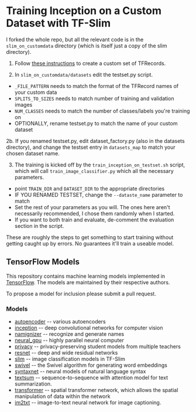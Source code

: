# Training Inception on a Custom Dataset with TF-Slim

I forked the whole repo, but all the relevant code is in the `slim_on_customdata` directory (which is itself just a copy of the slim directory). 

1. Follow [these instructions](https://github.com/tensorflow/models/tree/master/inception#how-to-construct-a-new-dataset-for-retraining) to create a custom set of TFRecords.

2. In `slim_on_customdata/datasets` edit the testset.py script.
  - `_FILE_PATTERN` needs to match the format of the TFRecord names of your custom data
  - `SPLITS_TO_SIZES` needs to match number of training and validation images
  - `NUM_CLASSES` needs to match the number of classes/labels you're training on
  - OPTIONALLY, rename testset.py to match the name of your custom dataset

2b. If you renamed testset.py, edit dataset_factory.py (also in the datasets directory), and change the testset entry in `datasets_map` to match your chosen dataset name.

3. The training is kicked off by the `train_inception_on_testset.sh` script, which will call `train_image_classifier.py` which all the necessary parameters. 
  - point `TRAIN_DIR` and `DATASET_DIR` to the appropriate directories
  - IF YOU RENAMED TESTSET, change the `--dataste_name` parameter to match
  - Set the rest of your parameters as you will. The ones here aren't necessarily recommended, I chose them randomly when I started. 
  - If you want to both train and evaluate, de-comment the evaluation section in the script.

These are roughly the steps to get something to start training without getting caught up by errors. No guarantees it'll train a useable model.







## TensorFlow Models

This repository contains machine learning models implemented in
[TensorFlow](https://tensorflow.org). The models are maintained by their
respective authors.

To propose a model for inclusion please submit a pull request.


### Models
- [autoencoder](autoencoder) -- various autoencoders
- [inception](inception) -- deep convolutional networks for computer vision
- [namignizer](namignizer) -- recognize and generate names
- [neural_gpu](neural_gpu) -- highly parallel neural computer
- [privacy](privacy) -- privacy-preserving student models from multiple teachers
- [resnet](resnet) -- deep and wide residual networks
- [slim](slim) -- image classification models in TF-Slim
- [swivel](swivel) -- the Swivel algorithm for generating word embeddings
- [syntaxnet](syntaxnet) -- neural models of natural language syntax
- [textsum](textsum) -- sequence-to-sequence with attention model for text summarization.
- [transformer](transformer) -- spatial transformer network, which allows the spatial manipulation of data within the network
- [im2txt](im2txt) -- image-to-text neural network for image captioning.
